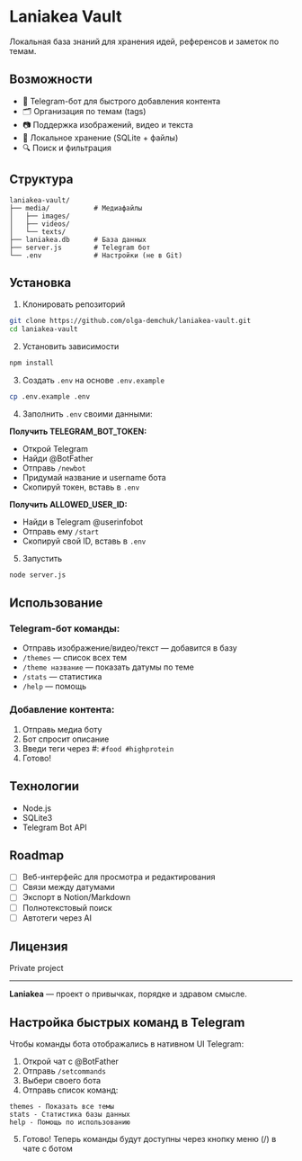 # Laniakea Vault

Локальная база знаний для хранения идей, референсов и заметок по темам.

## Возможности

- 📱 Telegram-бот для быстрого добавления контента
- 🗂️ Организация по темам (tags)
- 📷 Поддержка изображений, видео и текста
- 💾 Локальное хранение (SQLite + файлы)
- 🔍 Поиск и фильтрация

## Структура
```
laniakea-vault/
├── media/           # Медиафайлы
│   ├── images/
│   ├── videos/
│   └── texts/
├── laniakea.db      # База данных
├── server.js        # Telegram бот
└── .env             # Настройки (не в Git)
```

## Установка

1. Клонировать репозиторий
```bash
git clone https://github.com/olga-demchuk/laniakea-vault.git
cd laniakea-vault
```

2. Установить зависимости
```bash
npm install
```

3. Создать `.env` на основе `.env.example`
```bash
cp .env.example .env
```

4. Заполнить `.env` своими данными:

**Получить TELEGRAM_BOT_TOKEN:**
   - Открой Telegram
   - Найди @BotFather
   - Отправь `/newbot`
   - Придумай название и username бота
   - Скопируй токен, вставь в `.env`

**Получить ALLOWED_USER_ID:**
   - Найди в Telegram @userinfobot
   - Отправь ему `/start`
   - Скопируй свой ID, вставь в `.env`

5. Запустить
```bash
node server.js
```

## Использование

### Telegram-бот команды:

- Отправь изображение/видео/текст — добавится в базу
- `/themes` — список всех тем
- `/theme название` — показать датумы по теме
- `/stats` — статистика
- `/help` — помощь

### Добавление контента:

1. Отправь медиа боту
2. Бот спросит описание
3. Введи теги через #: `#food #highprotein`
4. Готово!

## Технологии

- Node.js
- SQLite3
- Telegram Bot API

## Roadmap

- [ ] Веб-интерфейс для просмотра и редактирования
- [ ] Связи между датумами
- [ ] Экспорт в Notion/Markdown
- [ ] Полнотекстовый поиск
- [ ] Автотеги через AI

## Лицензия

Private project

---

**Laniakea** — проект о привычках, порядке и здравом смысле.

## Настройка быстрых команд в Telegram

Чтобы команды бота отображались в нативном UI Telegram:

1. Открой чат с @BotFather
2. Отправь `/setcommands`
3. Выбери своего бота
4. Отправь список команд:
```
themes - Показать все темы
stats - Статистика базы данных
help - Помощь по использованию
```

5. Готово! Теперь команды будут доступны через кнопку меню (/) в чате с ботом

